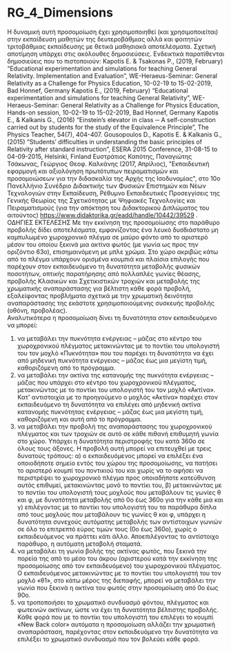 # RG_4_Dimensions
 
Η δυναμική αυτή προσομοίωση έχει χρησιμοποιηθεί (και χρησιμοποιείται) στην εκπαίδευση μαθητών της δευτεροβάθμιας αλλά και φοιτητών τριτοβάθμιας εκπαίδευσης με θετικά μαθησιακά αποτελέσματα. Σχετική αποτίμηση υπάρχει στις ακόλουθες δημοσιεύσεις. Ενδεικτικά παρατίθενται δημοσιεύεις που το πιστοποιούν:
Kapotis E. & Tsakonas P., (2019, February) “Educational experimentation and simulations for teaching General Relativity. Implementation and Evaluation”, WE-Heraeus-Seminar: General Relativity as a Challenge for Physics Education, 10-02-19 to 15-02-2019, Bad Honnef, Germany
Kapotis E., (2019, February) “Educational experimentation and simulations for teaching General Relativity”, WE-Heraeus-Seminar: General Relativity as a Challenge for Physics Education, Hands-on session, 10-02-19 to 15-02-2019, Bad Honnef, Germany
Kapotis E., & Kalkanis G., (2016) “Einstein’s elevator in class ─ A self-construction carried out by students for the study of the Equivalence Principle”, The Physics Teacher, 54(7), 404-407.
Gousopoulos D., Kapotis E. & Kalkanis G., (2015) “Students’ difficulties in understanding the basic principles of Relativity after standard instruction”, ESERA 2015 Conference, 31-08-15 to 04-09-2015, Helsinki, Finland
Ευστράτιος Καπότης, Παναγιώτης Τσάκωνας, Γεώργιος Θεοφ. Καλκάνης (2017, Απρίλιος), "Εκπαιδευτική εφαρμογή και αξιολόγηση πρωτότυπων πειραματισμών και προσομοιώσεων για την διδασκαλία της Αρχής της Ισοδυναμίας", στο 10ο Πανελλήνιο Συνέδριο Διδακτικής των Φυσικών Επιστημών και Νέων Τεχνολογιών στην Εκπαίδευση, Ρέθυμνο
Εκπαιδευτικές Προσεγγίσεις της Γενικής Θεωρίας της Σχετικότητας με Ψηφιακές Τεχνολογίες και Πειραματισμούς (για την απόκτηση του Διδακτορικού Διπλώματος του αιτούντος) 
https://www.didaktorika.gr/eadd/handle/10442/39529 .
ΟΔΗΓΙΕΣ ΕΚΤΕΛΕΣΗΣ
Με την εκκίνηση της  προσομοίωσης στο παράθυρο προβολής δίδει αποτελέσματα, εμφανίζοντας ένα λευκό δυσδιάστατο μη καμπυλωμένο χωροχρονικό πλέγμα σε μαύρο φόντο από το αριστερό μέσον του οποίου ξεκινά μια ακτίνα φωτός (με γωνία ως προς την οριζόντιο 63ο), επισημαινόμενη με μπλε χρώμα. Στο χώρο ακριβώς κάτω από το πλέγμα υπάρχουν ορισμένα κουμπιά και πλαίσια επιλογής που παρέχουν στον εκπαιδευόμενο τη δυνατότητα μεταβολής φυσικών ποσοτήτων, οπτικής παρατήρησης από πολλαπλές γωνίες θέασης, προβολής Κλασικών και Σχετικιστικών τροχιών και μεταβολής της χρωματικής αναπαράστασης για βέλτιστη κάθε φορά προβολή, εξαλείφοντας προβλήματα σχετικά με την χρωματική δεινότητα αναπαράστασης της εκάστοτε χρησιμοποιούμενης συσκευής προβολής (οθόνη, προβολέας).  
Αναλυτικότερα η προσομοίωση δίνει τη δυνατότητα στον εκπαιδευόμενο να μπορεί:
1) να μεταβάλει την πυκνότητα ενέργειας – μάζας στο κέντρο του χωροχρονικού πλέγματος μετακινώντας με το ποντίκι του υπολογιστή του τον μοχλό «Πυκνότητα» που του παρέχει τη δυνατότητα να έχει από μηδενική πυκνότητα ενέργειας – μάζας έως μια μεγίστη τιμή, καθοριζόμενη από το πρόγραμμα.
2) να μεταβάλει την ακτίνα της κατανομής της πυκνότητα ενέργειας – μάζας που υπάρχει στο κέντρο του χωροχρονικού πλέγματος, μετακινώντας με το ποντίκι του υπολογιστή του τον μοχλό «Ακτίνα».  Κατ' αντιστοιχία με το προηγούμενο ο μοχλός «Ακτίνα» παρέχει στον εκπαιδευόμενο τη δυνατότητα να επιλέγει από μηδενική ακτίνα κατανομής πυκνότητας ενέργειας – μάζας έως μια μεγίστη τιμή, καθοριζόμενη και αυτή από το πρόγραμμα.
3) να μεταβάλει την προβολή της αναπαράστασης του χωροχρονικού πλέγματος και των τροχιών σε αυτό σε κάθε πιθανή επιθυμητή γωνία στο χώρο. Υπάρχει η δυνατότητα περιστροφής του κατά 360ο σε όλους τους άξονες. Η προβολή αυτή μπορεί να επιτευχθεί με τρεις δυνατούς τρόπους: 
α) ο εκπαιδευόμενος μπορεί να επιλέξει ένα οποιοδήποτε σημείο εντός του χώρου της προσομοίωσης, να πατήσει το αριστερό κουμπί του ποντικιού του και χωρίς να το αφήσει να περιστρέψει το χωροχρονικό πλέγμα προς οποιαδήποτε κατεύθυνση αυτός επιθυμεί, μετακινώντας μονό το ποντίκι του,
β) μετακινώντας με το ποντίκι του υπολογιστή τους μοχλούς που μεταβάλουν τις γωνίες θ και φ, με δυνατότητα μεταβολής από 0ο έως 360ο για την κάθε μια και 
γ) επιλέγοντας με το ποντίκι του υπολογιστή του τα παράθυρα δίπλα από τους μοχλούς που μεταβάλουν τις γωνίες θ και φ, υπάρχει η δυνατότητα συνεχούς αυτόματης μεταβολής των αντίστοιχων γωνιών σε όλο το επιτρεπτό εύρος τιμών τους (0ο έως 360ο), χωρίς ο εκπαιδευόμενος να πράττει κάτι άλλο. Αποεπιλέγοντας το αντίστοιχο παράθυρο, η αυτόματη μεταβολή σταματά.
4) να μεταβάλει τη γωνία βολής της ακτίνας φωτός, που ξεκινά την πορεία της από το μέσο του άκρου (αριστερού κατά την εκκίνηση της προσομοίωσης από τον εκπαιδευόμενο) του χωροχρονικού πλέγματος. Ο εκπαιδευόμενος μετακινώντας με το ποντίκι του υπολογιστή του τον μοχλό «θ1», στο κάτω μέρος της διεπαφής, μπορεί  να μεταβάλει την γωνία που ξεκινά η ακτίνα του φωτός στην προσομοίωση από 0ο έως 90ο. 
5) να τροποποιήσει το χρωματικό συνδυασμό φόντου, πλέγματος και φωτεινών ακτίνων, ώστε να έχει τη δυνατότητα βέλτιστης προβολής. Κάθε φορά που με το ποντίκι του υπολογιστή του επιλέγει το κουμπί «New Back color» αυτόματα η προσομοίωση αλλάζει την χρωματική αναπαράσταση, παρέχοντας στον εκπαιδευόμενο την δυνατότητα να επιλέξει το χρωματικό συνδυασμό που τον βολεύει κάθε φορά.
